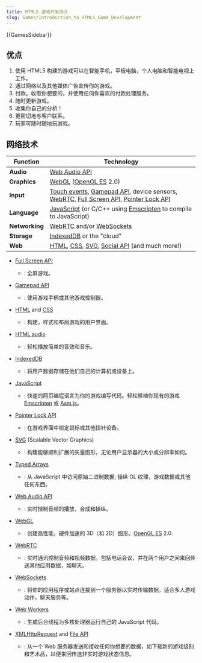 ```yaml
---
title: HTML5 游戏开发简介
slug: Games/Introduction_to_HTML5_Game_Development
---
```


{{GamesSidebar}}

## 优点

1. 使用 HTML5 构建的游戏可以在智能手机，平板电脑，个人电脑和智能电视上工作。
2. 通过网络以及其他媒体广告宣传你的游戏。
3. 付款。收取你想要的，并使用任何你喜欢的付款处理服务。
4. 随时更新游戏。
5. 收集你自己的分析！
6. 更密切地与客户联系。
7. 玩家可随时随地玩游戏。

## 网络技术

| **Function**   | **Technology**                                                                                                                                                                                                                                                      |
| -------------- | ------------------------------------------------------------------------------------------------------------------------------------------------------------------------------------------------------------------------------------------------------------------- |
| **Audio**      | [Web Audio API](/zh-CN/docs/Web/API/Web_Audio_API)                                                                                                                                                                                                                          |
| **Graphics**   | [WebGL](/zh-CN/docs/Web/API/WebGL_API) ([OpenGL ES](https://www.khronos.org/opengles/) 2.0)                                                                                                                                                                                      |
| **Input**      | [Touch events](/zh-CN/docs/Web/API/Touch_events), [Gamepad API](/zh-CN/docs/Web/API/Gamepad_API/Using_the_Gamepad_API), device sensors, [WebRTC](/zh-CN/docs/Web/API/WebRTC_API), [Full Screen API](/zh-CN/docs/Web/API/Fullscreen_API), [Pointer Lock API](/zh-CN/docs/Web/API/Pointer_Lock_API) |
| **Language**   | [JavaScript](/zh-CN/docs/Web/JavaScript) (or C/C++ using [Emscripten](https://github.com/kripken/emscripten/wiki) to compile to JavaScript)                                                                                                                             |
| **Networking** | [WebRTC](/zh-CN/docs/Web/API/WebRTC_API) and/or [WebSockets](/zh-CN/docs/Web/API/WebSockets_API)                                                                                                                                                                                            |
| **Storage**    | [IndexedDB](/zh-CN/docs/Web/API/IndexedDB_API) or the "cloud"                                                                                                                                                                                                                   |
| **Web**        | [HTML](/zh-CN/docs/Web/HTML), [CSS](/zh-CN/docs/Web/CSS), [SVG](/zh-CN/docs/Web/SVG), [Social API](/zh-CN/docs/Social_API) (and much more!)                                                                                                                                     |

- [Full Screen API](/zh-CN/docs/Web/API/Fullscreen_API)
  - : 全屏游戏。
- [Gamepad API](/zh-CN/docs/Web/API/Gamepad_API/Using_the_Gamepad_API)
  - : 使用游戏手柄或其他游戏控制器。
- [HTML](/zh-CN/docs/Web/HTML) and [CSS](/zh-CN/docs/Web/CSS)
  - : 构建，样式和布局游戏的用户界面。
- [HTML audio](/zh-CN/docs/Web/HTML/Element/audio)
  - : 轻松播放简单的音效和音乐。
- [IndexedDB](/zh-CN/docs/Web/API/IndexedDB_API)
  - : 将用户数据存储在他们自己的计算机或设备上。
- [JavaScript](/zh-CN/docs/Web/JavaScript)
  - : 快速的网页编程语言为你的游戏编写代码。轻松移植你现有的游戏 [Emscripten](https://github.com/kripken/emscripten/wiki) 或 [Asm.js](http://asmjs.org/spec/latest/)。
- [Pointer Lock API](/zh-CN/docs/Web/API/Pointer_Lock_API)
  - : 在游戏界面中锁定鼠标或其他指针设备。
- [SVG](/zh-CN/docs/Web/SVG) (Scalable Vector Graphics)
  - : 构建能够顺利扩展的矢量图形，无论用户显示器的大小或分辨率如何。
- [Typed Arrays](/zh-CN/docs/Web/JavaScript/Guide/Typed_arrays)

  - : 从 JavaScript 中访问原始二进制数据; 操纵 GL 纹理，游戏数据或其他任何东西。

- [Web Audio API](/zh-CN/docs/Web/API/Web_Audio_API)
  - : 实时控制音频的播放，合成和操纵。
- [WebGL](/zh-CN/docs/Web/API/WebGL_API)
  - : 创建高性能，硬件加速的 3D（和 2D）图形。[OpenGL ES](https://www.khronos.org/opengles/) 2.0.
- [WebRTC](/zh-CN/docs/Web/API/WebRTC_API)
  - : 实时通讯控制音频和视频数据，包括电话会议，并在两个用户之间来回传送其他应用数据，如聊天。
- [WebSockets](/zh-CN/docs/Web/API/WebSockets_API)
  - : 将你的应用程序或站点连接到一个服务器以实时传输数据。适合多人游戏动作，聊天服务等。
- [Web Workers](/zh-CN/docs/Web/API/Web_Workers_API/Using_web_workers)
  - : 生成后台线程为多核处理器运行自己的 JavaScript 代码。
- [XMLHttpRequest](/zh-CN/docs/Web/API/XMLHttpRequest) and [File API](/zh-CN/docs/DOM/File_API)
  - : 从一个 Web 服务器发送和接收任何你想要的数据，如下载新的游戏级别和艺术品，以便来回传送非实时游戏状态信息。
